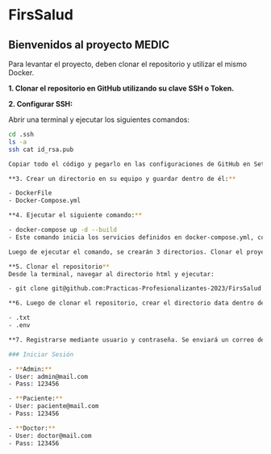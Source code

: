 # FirsSalud

## Bienvenidos al proyecto MEDIC

Para levantar el proyecto, deben clonar el repositorio y utilizar el mismo Docker.

**1. Clonar el repositorio en GitHub utilizando su clave SSH o Token.**

**2. Configurar SSH:**

   Abrir una terminal y ejecutar los siguientes comandos:

   ```bash
   cd .ssh
   ls -a
   ssh cat id_rsa.pub
   
Copiar todo el código y pegarlo en las configuraciones de GitHub en Settings -> SSH -> New SSH.

**3. Crear un directorio en su equipo y guardar dentro de él:**

- DockerFile
- Docker-Compose.yml
  
**4. Ejecutar el siguiente comando:**

- docker-compose up -d --build
- Este comando inicia los servicios definidos en docker-compose.yml, construye las imágenes si hay cambios y ejecuta los servicios en segundo plano. Asegurarse de ejecutarlo desde el mismo directorio que docker-compose.yml.

Luego de ejecutar el comando, se crearán 3 directorios. Clonar el proyecto dentro del directorio html.

**5. Clonar el repositorio**
Desde la terminal, navegar al directorio html y ejecutar:

- git clone git@github.com:Practicas-Profesionalizantes-2023/FirsSalud.git

**6. Luego de clonar el repositorio, crear el directorio data dentro de sitio y guardar dentro de data los archivos:**

- .txt
- .env

**7. Registrarse mediante usuario y contraseña. Se enviará un correo de confirmación al email.**

### Iniciar Sesión

- **Admin:**
  - User: admin@mail.com
  - Pass: 123456

- **Paciente:**
  - User: paciente@mail.com
  - Pass: 123456

- **Doctor:**
  - User: doctor@mail.com
  - Pass: 123456
